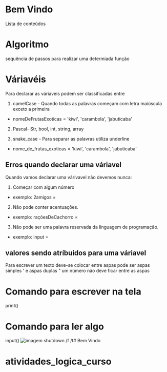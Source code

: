 # Bem Vindo
Lista de conteúdos 

# Algoritmo
sequência de passos para realizar uma determiada função
# Váriavéis
Para declarar as váriaveis podem ser classificadas entre
1. camelCase - Quando todas as palavras começam com letra maiúscula exceto a primeira
- nomeDeFrutasExoticas = 'kiwi', 'carambola', 'jabuticaba'
2. Pascal- Str, bool, int, string, array

3. snake_case - Para separar as palavras utiliza underline 
- nome_de_frutas_exoticas = 'kiwi', 'carambola', 'jabuticaba'
## Erros quando declarar uma váriavel
Quando vamos declarar uma várivavel não devemos nunca:
1. Começar com algum número
- exemplo: 2amigos = 
2. Não pode conter acentuações.
- exemplo: raçõesDeCachorro = 
3. Não pode ser uma palavra reservada da linguagem de programação.
- exemplo: input = 
## valores sendo atríbuidos para uma váriavel
Para escrever um texto deve-se colocar entre aspas pode ser aspas simples ' e aspas duplas "
um número não deve ficar entre as aspas
# Comando para escrever na tela
print()
# Comando para ler algo
input()
 ![imagem](jujutsu-kaisen-staffe!-2-gojo.jpg)
 shutdown /f /t# Bem Vindo
# atividades_logica_curso
